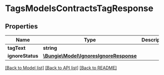 # TagsModelsContractsTagResponse

## Properties
Name | Type | Description | Notes
------------ | ------------- | ------------- | -------------
**tagText** | **string** |  | [optional] 
**ignoreStatus** | [**\Bungie\Model\IgnoresIgnoreResponse**](IgnoresIgnoreResponse.md) |  | [optional] 

[[Back to Model list]](../README.md#documentation-for-models) [[Back to API list]](../README.md#documentation-for-api-endpoints) [[Back to README]](../README.md)


